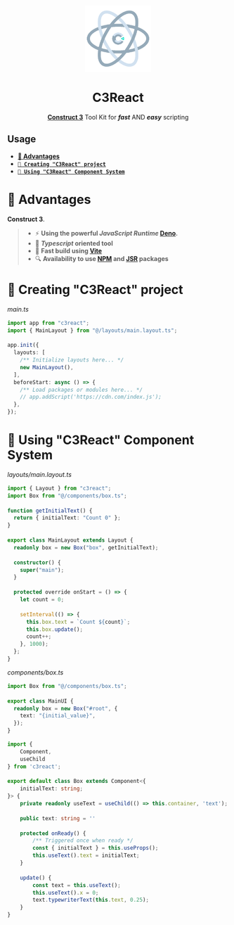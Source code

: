 <div align="center">

<img src="./c3react.gif" width="150" height="150"></img>

<h1>
    C3React
</h1>

[**Construct 3**](https://construct.net/) Tool Kit for _**fast**_ AND _**easy**_
scripting

</div>

## Usage

- **[💪 Advantages](#-advantages)**
- **[`🚀 Creating "C3React" project`](#-creating-c3react-project)**
- **[`🔌 Using "C3React" Component System`](#-using-c3react-component-system)**

# 💪 Advantages

**Construct 3**.

> - ⚡️ **Using the powerful _**JavaScript Runtime**_ [Deno](https://deno.com).**
> - 📝 **_**Typescript**_ oriented tool**
> - 🚀 **Fast build using [Vite](https://vite.dev/)**
> - 🔍 **Availability to use [NPM](https://www.npmjs.com/) and
>   [JSR](https://jsr.io/) packages**

# 🚀 Creating "C3React" project

_main.ts_

```typescript
import app from "c3react";
import { MainLayout } from "@/layouts/main.layout.ts";

app.init({
  layouts: [
    /** Initialize layouts here... */
    new MainLayout(),
  ],
  beforeStart: async () => {
    /** Load packages or modules here... */
    // app.addScript('https://cdn.com/index.js');
  },
});
```

# 🔌 Using "C3React" Component System

_layouts/main.layout.ts_

```typescript
import { Layout } from "c3react";
import Box from "@/components/box.ts";

function getInitialText() {
  return { initialText: "Count 0" };
}

export class MainLayout extends Layout {
  readonly box = new Box("box", getInitialText);

  constructor() {
    super("main");
  }

  protected override onStart = () => {
    let count = 0;

    setInterval(() => {
      this.box.text = `Count ${count}`;
      this.box.update();
      count++;
    }, 1000);
  };
}
```

_components/box.ts_

```typescript
import Box from "@/components/box.ts";

export class MainUI {
  readonly box = new Box("#root", {
    text: "{initial_value}",
  });
}
```

```typescript
import { 
    Component,
    useChild
} from 'c3react';

export default class Box extends Component<{
    initialText: string;
}> {
    private readonly useText = useChild(() => this.container, 'text');

    public text: string = ''

    protected onReady() {
        /** Triggered once when ready */
        const { initialText } = this.useProps();
        this.useText().text = initialText;
    }

    update() {
        const text = this.useText();
        this.useText().x = 0;
        text.typewriterText(this.text, 0.25);
    }
}

```
